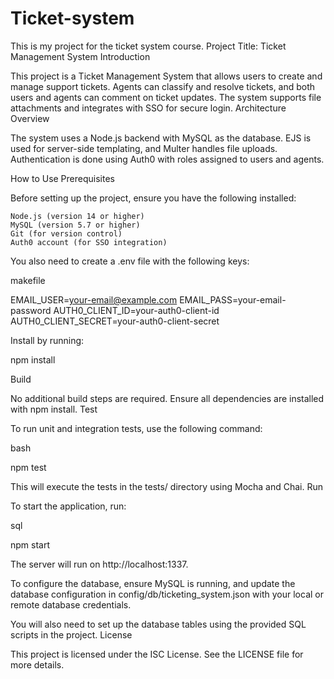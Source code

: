 # Ticket-system
This is my project for the ticket system course.
Project Title: Ticket Management System
Introduction

This project is a Ticket Management System that allows users to create and manage support tickets. Agents can classify and resolve tickets, and both users and agents can comment on ticket updates. The system supports file attachments and integrates with SSO for secure login.
Architecture Overview

The system uses a Node.js backend with MySQL as the database. EJS is used for server-side templating, and Multer handles file uploads. Authentication is done using Auth0 with roles assigned to users and agents.

How to Use
Prerequisites

Before setting up the project, ensure you have the following installed:

    Node.js (version 14 or higher)
    MySQL (version 5.7 or higher)
    Git (for version control)
    Auth0 account (for SSO integration)

You also need to create a .env file with the following keys:

makefile

EMAIL_USER=your-email@example.com
EMAIL_PASS=your-email-password
AUTH0_CLIENT_ID=your-auth0-client-id
AUTH0_CLIENT_SECRET=your-auth0-client-secret

Install by running:

npm install

Build

No additional build steps are required. Ensure all dependencies are installed with npm install.
Test

To run unit and integration tests, use the following command:

bash

npm test

This will execute the tests in the tests/ directory using Mocha and Chai.
Run

To start the application, run:

sql

npm start

The server will run on http://localhost:1337.

To configure the database, ensure MySQL is running, and update the database configuration in config/db/ticketing_system.json with your local or remote database credentials.

You will also need to set up the database tables using the provided SQL scripts in the project.
License

This project is licensed under the ISC License. See the LICENSE file for more details.